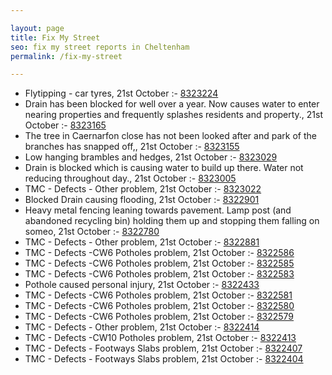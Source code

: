 ```yaml
---

layout: page
title: Fix My Street
seo: fix my street reports in Cheltenham
permalink: /fix-my-street

---
```


<!-- fix_marker starts -->

- Flytipping - car tyres, 21st October :- [8323224](https://www.fixmystreet.com/report/8323224)
- Drain has been blocked for well over a year. Now causes water to enter nearing properties and frequently splashes residents and property., 21st October :- [8323165](https://www.fixmystreet.com/report/8323165)
- The tree in Caernarfon close has not been looked after and park of the branches has snapped off,, 21st October :- [8323155](https://www.fixmystreet.com/report/8323155)
- Low hanging brambles and hedges, 21st October :- [8323029](https://www.fixmystreet.com/report/8323029)
- Drain is blocked which is causing water to build up there. Water not reducing throughout day., 21st October :- [8323005](https://www.fixmystreet.com/report/8323005)
- TMC - Defects - Other problem, 21st October :- [8323022](https://www.fixmystreet.com/report/8323022)
- Blocked Drain causing flooding, 21st October :- [8322901](https://www.fixmystreet.com/report/8322901)
- Heavy metal fencing leaning towards pavement. Lamp post (and abandoned recycling bin) holding them up and stopping them falling on someo, 21st October :- [8322780](https://www.fixmystreet.com/report/8322780)
- TMC - Defects - Other problem, 21st October :- [8322881](https://www.fixmystreet.com/report/8322881)
- TMC - Defects -CW6 Potholes  problem, 21st October :- [8322586](https://www.fixmystreet.com/report/8322586)
- TMC - Defects -CW6 Potholes  problem, 21st October :- [8322585](https://www.fixmystreet.com/report/8322585)
- TMC - Defects -CW6 Potholes  problem, 21st October :- [8322583](https://www.fixmystreet.com/report/8322583)
- Pothole caused personal injury, 21st October :- [8322433](https://www.fixmystreet.com/report/8322433)
- TMC - Defects -CW6 Potholes  problem, 21st October :- [8322581](https://www.fixmystreet.com/report/8322581)
- TMC - Defects -CW6 Potholes  problem, 21st October :- [8322580](https://www.fixmystreet.com/report/8322580)
- TMC - Defects -CW6 Potholes  problem, 21st October :- [8322579](https://www.fixmystreet.com/report/8322579)
- TMC - Defects - Other problem, 21st October :- [8322414](https://www.fixmystreet.com/report/8322414)
- TMC - Defects -CW10 Potholes problem, 21st October :- [8322413](https://www.fixmystreet.com/report/8322413)
- TMC - Defects - Footways Slabs problem, 21st October :- [8322407](https://www.fixmystreet.com/report/8322407)
- TMC - Defects - Footways Slabs problem, 21st October :- [8322404](https://www.fixmystreet.com/report/8322404)

<!-- fix_marker ends -->